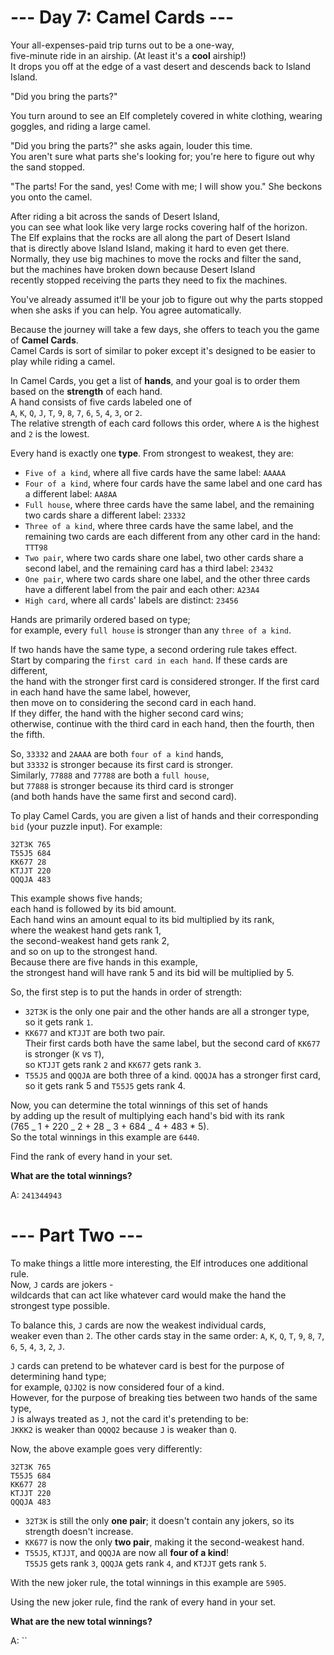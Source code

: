 # --- Day 7: Camel Cards ---

Your all-expenses-paid trip turns out to be a one-way,  
five-minute ride in an airship. (At least it's a **cool** airship!)  
It drops you off at the edge of a vast desert and descends back to Island Island.

"Did you bring the parts?"

You turn around to see an Elf completely covered in white clothing,
wearing goggles, and riding a large camel.

"Did you bring the parts?" she asks again, louder this time.  
You aren't sure what parts she's looking for; you're here to figure out why the sand stopped.

"The parts! For the sand, yes! Come with me; I will show you." She beckons you onto the camel.

After riding a bit across the sands of Desert Island,  
you can see what look like very large rocks covering half of the horizon.  
The Elf explains that the rocks are all along the part of Desert Island  
that is directly above Island Island, making it hard to even get there.  
Normally, they use big machines to move the rocks and filter the sand,  
but the machines have broken down because Desert Island  
recently stopped receiving the parts they need to fix the machines.

You've already assumed it'll be your job to figure out why the parts stopped  
when she asks if you can help. You agree automatically.

Because the journey will take a few days, she offers to teach you the game of **Camel Cards**.  
Camel Cards is sort of similar to poker except it's designed to be easier to play while riding a camel.

In Camel Cards, you get a list of **hands**, and your goal is to order them  
based on the **strength** of each hand.  
A hand consists of five cards labeled one of  
`A`, `K`, `Q`, `J`, `T`, `9`, `8`, `7`, `6`, `5`, `4`, `3`, or `2`.  
The relative strength of each card follows this order, where `A` is the highest and `2` is the lowest.

Every hand is exactly one **type**. From strongest to weakest, they are:

- `Five of a kind`, where all five cards have the same label: `AAAAA`
- `Four of a kind`, where four cards have the same label and one card has a different label: `AA8AA`
- `Full house`, where three cards have the same label, and the remaining two cards share a different label: `23332`
- `Three of a kind`, where three cards have the same label, and the remaining two cards are each different from any other card in the hand: `TTT98`
- `Two pair`, where two cards share one label, two other cards share a second label, and the remaining card has a third label: `23432`
- `One pair`, where two cards share one label, and the other three cards have a different label from the pair and each other: `A23A4`
- `High card`, where all cards' labels are distinct: `23456`

Hands are primarily ordered based on type;  
for example, every `full house` is stronger than any `three of a kind`.

If two hands have the same type, a second ordering rule takes effect.  
Start by comparing the `first card in each hand`. If these cards are different,  
the hand with the stronger first card is considered stronger.
If the first card in each hand have the same label, however,  
then move on to considering the second card in each hand.  
If they differ, the hand with the higher second card wins;  
otherwise, continue with the third card in each hand, then the fourth, then the fifth.

So, `33332` and `2AAAA` are both `four of a kind` hands,  
but `33332` is stronger because its first card is stronger.  
Similarly, `77888` and `77788` are both a `full house`,  
but `77888` is stronger because its third card is stronger  
(and both hands have the same first and second card).

To play Camel Cards, you are given a list of hands and their corresponding `bid` (your puzzle input).
For example:

```text
32T3K 765
T55J5 684
KK677 28
KTJJT 220
QQQJA 483
```

This example shows five hands;  
each hand is followed by its bid amount.  
Each hand wins an amount equal to its bid multiplied by its rank,  
where the weakest hand gets rank 1,  
the second-weakest hand gets rank 2,  
and so on up to the strongest hand.  
Because there are five hands in this example,  
the strongest hand will have rank 5 and its bid will be multiplied by 5.

So, the first step is to put the hands in order of strength:

- `32T3K` is the only one pair and the other hands are all a stronger type,  
  so it gets rank `1`.
- `KK677` and `KTJJT` are both two pair.  
  Their first cards both have the same label, but the second card of `KK677` is stronger (`K` vs `T`),  
  so `KTJJT` gets rank `2` and `KK677` gets rank `3`.
- `T55J5` and `QQQJA` are both three of a kind. `QQQJA` has a stronger first card,  
  so it gets rank 5 and `T55J5` gets rank 4.

Now, you can determine the total winnings of this set of hands  
by adding up the result of multiplying each hand's bid with its rank  
(765 _ 1 + 220 _ 2 + 28 _ 3 + 684 _ 4 + 483 \* 5).  
So the total winnings in this example are `6440`.

Find the rank of every hand in your set.

**What are the total winnings?**

A: `241344943`

# --- Part Two ---

To make things a little more interesting, the Elf introduces one additional rule.  
Now, `J` cards are jokers -  
wildcards that can act like whatever card would make the hand the strongest type possible.

To balance this, `J` cards are now the weakest individual cards,  
weaker even than `2`. The other cards stay in the same order:
`A`, `K`, `Q`, `T`, `9`, `8`, `7`, `6`, `5`, `4`, `3`, `2`, `J`.

`J` cards can pretend to be whatever card is best for the purpose of determining hand type;  
for example, `QJJQ2` is now considered four of a kind.  
However, for the purpose of breaking ties between two hands of the same type,  
`J` is always treated as `J`, not the card it's pretending to be:  
`JKKK2` is weaker than `QQQQ2` because `J` is weaker than `Q`.

Now, the above example goes very differently:

```text
32T3K 765
T55J5 684
KK677 28
KTJJT 220
QQQJA 483
```

- `32T3K` is still the only **one pair**; it doesn't contain any jokers, so its strength doesn't increase.
- `KK677` is now the only **two pair**, making it the second-weakest hand.
- `T55J5`, `KTJJT`, and `QQQJA` are now all **four of a kind**!  
  `T55J5` gets rank `3`, `QQQJA` gets rank `4`, and `KTJJT` gets rank `5`.

With the new joker rule, the total winnings in this example are `5905`.

Using the new joker rule, find the rank of every hand in your set.

**What are the new total winnings?**

A: ``
